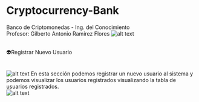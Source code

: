 # Cryptocurrency-Bank
Banco de Criptomonedas - Ing. del Conocimiento
<br>
Profesor: Gilberto Antonio Ramirez Flores
![alt text](https://firebasestorage.googleapis.com/v0/b/ingconocimiento-3015f.appspot.com/o/5758348415467520.png?alt=media&token=6cca3abe-6456-4556-a897-b23c7e47ff54)
<br /><br />

👽Registrar Nuevo Usuario
<br /><br /><br />
![alt text](https://firebasestorage.googleapis.com/v0/b/ingconocimiento-3015f.appspot.com/o/registro.png?alt=media&token=2519d4c2-4c87-4af5-b2aa-382e2ab69d95)
En esta sección podemos registrar un nuevo usuario al sistema y podemos visualizar los usuarios registrados visualizando la tabla de usuarios registrados.
<br />
![alt text](https://firebasestorage.googleapis.com/v0/b/ingconocimiento-3015f.appspot.com/o/registrojs.png?alt=media&token=2332e6ad-e0f0-4265-a9f4-2433ad91c786)
